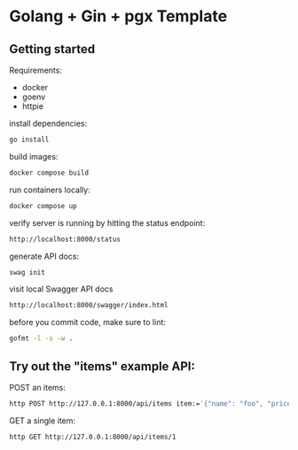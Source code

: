 # Golang + Gin + pgx Template

## Getting started

Requirements:
- docker
- goenv
- httpie

install dependencies:

```sh
go install
```

build images:

```sh
docker compose build
```

run containers locally:

```sh
docker compose up
```

verify server is running by hitting the status endpoint:

```sh
http://localhost:8000/status
```

generate API docs:
```sh
swag init
```

visit local Swagger API docs
```sh
http://localhost:8000/swagger/index.html
```

before you commit code, make sure to lint:

```sh
gofmt -l -s -w .
```

## Try out the "items" example API:

POST an items:

```sh
http POST http://127.0.0.1:8000/api/items item:='{"name": "foo", "price": 3.14}'
```

GET a single item:

```sh
http GET http://127.0.0.1:8000/api/items/1
```
